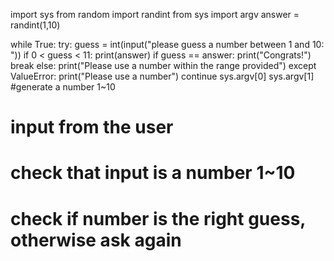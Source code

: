 import sys
from random import randint
from sys import argv
answer = randint(1,10)



while True:
    try:
        guess = int(input("please guess a number between 1 and 10: "))
        if 0 < guess < 11:
            print(answer)
            if guess == answer:
                print("Congrats!")
                break
        else:
            print("Please use a number within the range provided")
    except ValueError:
        print("Please use a number")
        continue
sys.argv[0]
sys.argv[1]
#generate a number  1~10
# input from the user
# check that input is a number 1~10
# check if number is the right guess, otherwise ask again

